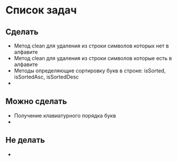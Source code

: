 # Список задач
## Сделать
* Метод clean для удаления из строки символов которых нет в алфавите
* Метод clean для удаления из строки символов которые есть в алфавите
* Методы определяющие сортировку букв в строке: isSorted, isSortedAsc, isSortedDesc
* 

## Можно сделать
* Получение клавиатурного порядка букв
*

## Не делать
*
